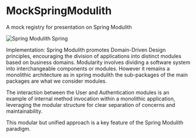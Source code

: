 # MockSpringModulith
A mock registry for presentation on Spring Modulith

![Spring Modulith Spring](https://github.com/AndrewBoltAlot/MockSpringModulith/assets/38048710/439947b4-a665-4a3a-8658-edbea8ea8db5)

Implementation: 
Spring Modulith promotes Domain-Driven Design principles, encouraging the division of applications into distinct modules based on business domains.
Modularity involves dividing a software system into interchangeable components or modules.
However it remains a monolithic architecture as in spring modulith the sub-packages of the main packages are what we consider modules.

The interaction between the User and Authentication modules is an example of internal method invocation within a monolithic application, leveraging the modular structure for clear separation of concerns and maintainability. 

This modular but unified approach is a key feature of the Spring Modulith paradigm.
